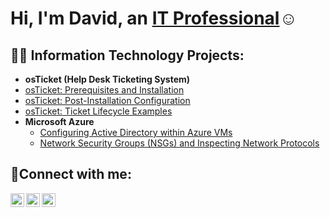 <h1>Hi, I'm David, an <a href="https://linkedin.com/in/Josh">IT Professional</a>☺</h1>

<h2>👨‍💻 Information Technology Projects:</h2>

- <b>osTicket (Help Desk Ticketing System)</b>
-  [osTicket: Prerequisites and Installation](https://github.com/flackochento/osticket-prereqs)
  - [osTicket: Post-Installation Configuration](https://github.com/flackochento/post-install-config)
  - [osTicket: Ticket Lifecycle Examples](https://github.com/flackochento/ticket-lifecycle)
- <b>Microsoft Azure</b>
  - [Configuring Active Directory within Azure VMs](https://github.com/flackochento/configure-ad)
  - [Network Security Groups (NSGs) and Inspecting Network Protocols](https://github.com/flackochento/azure-network-protocols)

<h2>🤳Connect with me:</h2>

[<img align="left" alt="Josh | Twitter" width="22px" src="https://cdn.jsdelivr.net/npm/simple-icons@v3/icons/twitter.svg" />][twitter]
[<img align="left" alt="Josh | LinkedIn" width="22px" src="https://cdn.jsdelivr.net/npm/simple-icons@v3/icons/linkedin.svg" />][linkedin]
[<img align="left" alt="Josh | Instagram" width="22px" src="https://cdn.jsdelivr.net/npm/simple-icons@v3/icons/instagram.svg" />][instagram]

[twitter]: https://twitter.com/Josh
[instagram]: https://www.instagram.com/Josh
[linkedin]: https://linkedin.com/in/Josh
